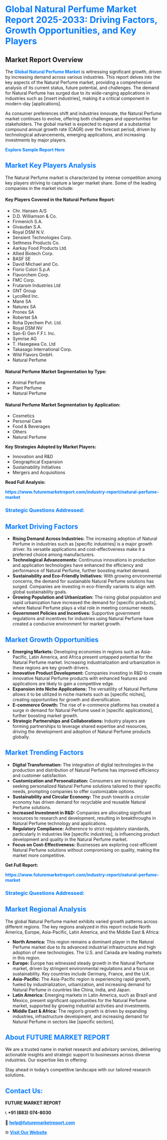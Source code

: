 <h1 style="color: #007BFF;">Global Natural Perfume Market Report 2025-2033: Driving Factors, Growth Opportunities, and Key Players</h1>

<section id="overview">
<h2>Market Report Overview</h2>
<p>The <a href="https://www.futuremarketreport.com/industry-report/natural-perfume-market" style="color: #007BFF; text-decoration: none;"><strong>Global Natural Perfume Market</strong></a> is witnessing significant growth, driven by increasing demand across various industries. This report delves into the key aspects of the Natural Perfume market, providing a comprehensive analysis of its current status, future potential, and challenges. The demand for Natural Perfume has surged due to its wide-ranging applications in industries such as [insert industries], making it a critical component in modern-day [applications].</p>
<p>As consumer preferences shift and industries innovate, the Natural Perfume market continues to evolve, offering both challenges and opportunities for stakeholders. The global market is expected to expand at a substantial compound annual growth rate (CAGR) over the forecast period, driven by technological advancements, emerging applications, and increasing investments by major players.</p>
</section>

<section id="overview">
<p><a href="https://www.futuremarketreport.com/request-sample/reportId=104672" style="color: #007BFF; text-decoration: none;"><strong>Explore Sample Report Here</strong></a></p>
</section>

<section id="key-players">
<h2 style="color: #007BFF;">Market Key Players Analysis</h2>
<p>The Natural Perfume market is characterized by intense competition among key players striving to capture a larger market share. Some of the leading companies in the market include:</p>
<h4>Key Players Covered in the Natural Perfume Report:</h4>
<ul><li>Chr. Hansen A/S</li><li>D.D. Williamson &amp; Co.</li><li>Firmenich S.A.</li><li>Givaudan S.A.</li><li>Royal DSM N.V.</li><li>Sensient Technologies Corp.</li><li>Sethness Products Co.</li><li>Aarkay Food Products Ltd.</li><li>Allied Biotech Corp.</li><li>BASF SE</li><li>David Michael and Co.</li><li>Fiorio Colori S.p.A</li><li>Flavorchem Corp.</li><li>FMC Corp.</li><li>Frutarom Industries Ltd</li><li>GNT Group</li><li>LycoRed Inc.</li><li>Mane SA</li><li>Naturex SA</li><li>Pronex SA</li><li>Robertet SA</li><li>Roha Dyechem Pvt. Ltd.</li><li>Royal DSM NV</li><li>San-Ei Gen F.F.I. Inc.</li><li>Symrise AG</li><li>T. Hasegawa Co. Ltd</li><li>Takasago International Corp.</li><li>Wild Flavors GmbH.</li><li>Natural Perfume</li></ul>
<h4>Natural Perfume Market Segmentation by Type:</h4>
<ul><li>Animal Perfume</li><li>Plant Perfume</li><li>Natural Perfume</li></ul>

<h4>Natural Perfume Market Segmentation by Application:</h4>
<ul><li>Cosmetics</li><li>Personal Care</li><li>Food &amp; Beverages</li><li>Others</li><li>Natural Perfume</li></ul>
<p><strong>Key Strategies Adopted by Market Players:</strong></p>
<ul>
<li>Innovation and R&D</li>
<li>Geographical Expansion</li>
<li>Sustainability Initiatives</li>
<li>Mergers and Acquisitions</li>
</ul>
</section>

<section>
<p><strong>Read Full Analysis: </strong></p><a href="https://www.futuremarketreport.com/industry-report/natural-perfume-market" style="color: #007BFF; text-decoration: none;"><strong>https://www.futuremarketreport.com/industry-report/natural-perfume-market</strong></a>
<h3 style="color: #007BFF;">Strategic Questions Addressed:</h3>
</section>

<section id="driving-factors">
<h2 style="color: #007BFF;">Market Driving Factors</h2>
<ul>
<li><strong>Rising Demand Across Industries:</strong> The increasing adoption of Natural Perfume in industries such as [specific industries] is a major growth driver. Its versatile applications and cost-effectiveness make it a preferred choice among manufacturers.</li>
<li><strong>Technological Advancements:</strong> Continuous innovations in production and application technologies have enhanced the efficiency and performance of Natural Perfume, further boosting market demand.</li>
<li><strong>Sustainability and Eco-Friendly Initiatives:</strong> With growing environmental concerns, the demand for sustainable Natural Perfume solutions has surged. Companies are investing in eco-friendly variants to align with global sustainability goals.</li>
<li><strong>Growing Population and Urbanization:</strong> The rising global population and rapid urbanization have increased the demand for [specific products], where Natural Perfume plays a vital role in meeting consumer needs.</li>
<li><strong>Government Policies and Incentives:</strong> Supportive government regulations and incentives for industries using Natural Perfume have created a conducive environment for market growth.</li>
</ul>
</section>

<section id="growth-opportunities">
<h2 style="color: #007BFF;">Market Growth Opportunities</h2>
<ul>
<li><strong>Emerging Markets:</strong> Developing economies in regions such as Asia-Pacific, Latin America, and Africa present untapped potential for the Natural Perfume market. Increasing industrialization and urbanization in these regions are key growth drivers.</li>
<li><strong>Innovative Product Development:</strong> Companies investing in R&D to create innovative Natural Perfume products with enhanced features and applications are likely to gain a competitive edge.</li>
<li><strong>Expansion into Niche Applications:</strong> The versatility of Natural Perfume allows it to be utilized in niche markets such as [specific niches], creating opportunities for growth and diversification.</li>
<li><strong>E-commerce Growth:</strong> The rise of e-commerce platforms has created a surge in demand for Natural Perfume used in [specific applications], further boosting market growth.</li>
<li><strong>Strategic Partnerships and Collaborations:</strong> Industry players are forming partnerships to leverage shared expertise and resources, driving the development and adoption of Natural Perfume products globally.</li>
</ul>
</section>

<section id="trending-factors">
<h2 style="color: #007BFF;">Market Trending Factors</h2>
<ul>
<li><strong>Digital Transformation:</strong> The integration of digital technologies in the production and distribution of Natural Perfume has improved efficiency and customer satisfaction.</li>
<li><strong>Customization and Personalization:</strong> Consumers are increasingly seeking personalized Natural Perfume solutions tailored to their specific needs, prompting companies to offer customizable options.</li>
<li><strong>Sustainability and Circular Economy:</strong> The push towards a circular economy has driven demand for recyclable and reusable Natural Perfume solutions.</li>
<li><strong>Increased Investment in R&D:</strong> Companies are allocating significant resources to research and development, resulting in breakthroughs in Natural Perfume technology and applications.</li>
<li><strong>Regulatory Compliance:</strong> Adherence to strict regulatory standards, particularly in industries like [specific industries], is influencing product development and quality in the Natural Perfume market.</li>
<li><strong>Focus on Cost-Effectiveness:</strong> Businesses are exploring cost-efficient Natural Perfume solutions without compromising on quality, making the market more competitive.</li>
</ul>
</section>

<section>
<p><strong>Get Full Report: </strong></p><a href="https://www.futuremarketreport.com/industry-report/natural-perfume-market" style="color: #007BFF; text-decoration: none;"><strong>https://www.futuremarketreport.com/industry-report/natural-perfume-market</strong></a>
<h3 style="color: #007BFF;">Strategic Questions Addressed:</h3>
</section>


<section id="regional-analysis">
<h2 style="color: #007BFF;">Market Regional Analysis</h2>
<p>The global Natural Perfume market exhibits varied growth patterns across different regions. The key regions analyzed in this report include North America, Europe, Asia-Pacific, Latin America, and the Middle East & Africa:</p>
<ul>
<li><strong>North America:</strong> This region remains a dominant player in the Natural Perfume market due to its advanced industrial infrastructure and high adoption of new technologies. The U.S. and Canada are leading markets in this region.</li>
<li><strong>Europe:</strong> Europe has witnessed steady growth in the Natural Perfume market, driven by stringent environmental regulations and a focus on sustainability. Key countries include Germany, France, and the U.K.</li>
<li><strong>Asia-Pacific:</strong> The Asia-Pacific region is experiencing rapid growth, fueled by industrialization, urbanization, and increasing demand for Natural Perfume in countries like China, India, and Japan.</li>
<li><strong>Latin America:</strong> Emerging markets in Latin America, such as Brazil and Mexico, present significant opportunities for the Natural Perfume market, supported by growing industrial activities and investments.</li>
<li><strong>Middle East & Africa:</strong> The region’s growth is driven by expanding industries, infrastructure development, and increasing demand for Natural Perfume in sectors like [specific sectors].</li>
</ul>
</section>

<footer>
<h2 style="color: #007BFF;">About FUTURE MARKET REPORT</h2>
<p>We are a trusted name in market research and advisory services, delivering actionable insights and strategic support to businesses across diverse industries. Our expertise lies in offering:</p>

<p>Stay ahead in today’s competitive landscape with our tailored research solutions.</p>

<h2 style="color: #007BFF;">Contact Us:</h2>
<p><strong>FUTURE MARKET REPORT</strong></p>
<p>📞 <strong>+91 (883) 074-8030</strong></p>
<p>📧 <strong><a href="mailto:help@futuremarketreport.com" style="color: #007BFF;">help@futuremarketreport.com</a></strong></p>
<p>🌐 <strong><a href="https://www.futuremarketreport.com/" style="color: #007BFF;">Visit Our Website</a></strong></p>
</footer>